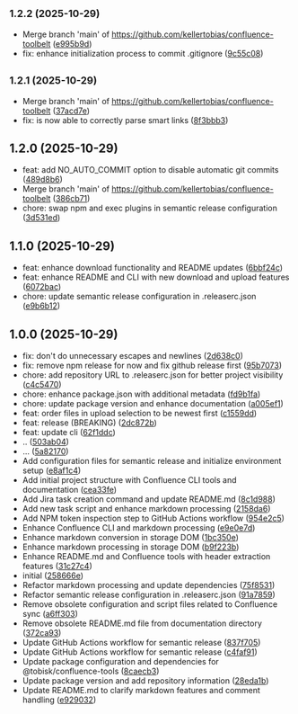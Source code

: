 ## <small>1.2.2 (2025-10-29)</small>

* Merge branch 'main' of https://github.com/kellertobias/confluence-toolbelt ([e995b9d](https://github.com/kellertobias/confluence-toolbelt/commit/e995b9d))
* fix: enhance initialization process to commit .gitignore ([9c55c08](https://github.com/kellertobias/confluence-toolbelt/commit/9c55c08))

## <small>1.2.1 (2025-10-29)</small>

* Merge branch 'main' of https://github.com/kellertobias/confluence-toolbelt ([37acd7e](https://github.com/kellertobias/confluence-toolbelt/commit/37acd7e))
* fix: is now able to correctly parse smart links ([8f3bbb3](https://github.com/kellertobias/confluence-toolbelt/commit/8f3bbb3))

## 1.2.0 (2025-10-29)

* feat: add NO_AUTO_COMMIT option to disable automatic git commits ([489d8b6](https://github.com/kellertobias/confluence-toolbelt/commit/489d8b6))
* Merge branch 'main' of https://github.com/kellertobias/confluence-toolbelt ([386cb71](https://github.com/kellertobias/confluence-toolbelt/commit/386cb71))
* chore: swap npm and exec plugins in semantic release configuration ([3d531ed](https://github.com/kellertobias/confluence-toolbelt/commit/3d531ed))

## 1.1.0 (2025-10-29)

* feat: enhance download functionality and README updates ([6bbf24c](https://github.com/kellertobias/confluence-toolbelt/commit/6bbf24c))
* feat: enhance README and CLI with new download and upload features ([6072bac](https://github.com/kellertobias/confluence-toolbelt/commit/6072bac))
* chore: update semantic release configuration in .releaserc.json ([e9b6b12](https://github.com/kellertobias/confluence-toolbelt/commit/e9b6b12))

## 1.0.0 (2025-10-29)

* fix: don't do unnecessary escapes and newlines ([2d638c0](https://github.com/kellertobias/confluence-toolbelt/commit/2d638c0))
* fix: remove npm release for now and fix github release first ([95b7073](https://github.com/kellertobias/confluence-toolbelt/commit/95b7073))
* chore: add repository URL to .releaserc.json for better project visibility ([c4c5470](https://github.com/kellertobias/confluence-toolbelt/commit/c4c5470))
* chore: enhance package.json with additional metadata ([fd9b1fa](https://github.com/kellertobias/confluence-toolbelt/commit/fd9b1fa))
* chore: update package version and enhance documentation ([a005ef1](https://github.com/kellertobias/confluence-toolbelt/commit/a005ef1))
* feat: order files in upload selection to be newest first ([c1559dd](https://github.com/kellertobias/confluence-toolbelt/commit/c1559dd))
* feat: release (BREAKING) ([2dc872b](https://github.com/kellertobias/confluence-toolbelt/commit/2dc872b))
* feat: update cli ([62f1ddc](https://github.com/kellertobias/confluence-toolbelt/commit/62f1ddc))
* .. ([503ab04](https://github.com/kellertobias/confluence-toolbelt/commit/503ab04))
* ... ([5a82170](https://github.com/kellertobias/confluence-toolbelt/commit/5a82170))
* Add configuration files for semantic release and initialize environment setup ([e8af1c4](https://github.com/kellertobias/confluence-toolbelt/commit/e8af1c4))
* Add initial project structure with Confluence CLI tools and documentation ([cea33fe](https://github.com/kellertobias/confluence-toolbelt/commit/cea33fe))
* Add Jira task creation command and update README.md ([8c1d988](https://github.com/kellertobias/confluence-toolbelt/commit/8c1d988))
* Add new task script and enhance markdown processing ([2158da6](https://github.com/kellertobias/confluence-toolbelt/commit/2158da6))
* Add NPM token inspection step to GitHub Actions workflow ([954e2c5](https://github.com/kellertobias/confluence-toolbelt/commit/954e2c5))
* Enhance Confluence CLI and markdown processing ([e9e0e7d](https://github.com/kellertobias/confluence-toolbelt/commit/e9e0e7d))
* Enhance markdown conversion in storage DOM ([1bc350e](https://github.com/kellertobias/confluence-toolbelt/commit/1bc350e))
* Enhance markdown processing in storage DOM ([b9f223b](https://github.com/kellertobias/confluence-toolbelt/commit/b9f223b))
* Enhance README.md and Confluence tools with header extraction features ([31c27c4](https://github.com/kellertobias/confluence-toolbelt/commit/31c27c4))
* initial ([258666e](https://github.com/kellertobias/confluence-toolbelt/commit/258666e))
* Refactor markdown processing and update dependencies ([75f8531](https://github.com/kellertobias/confluence-toolbelt/commit/75f8531))
* Refactor semantic release configuration in .releaserc.json ([91a7859](https://github.com/kellertobias/confluence-toolbelt/commit/91a7859))
* Remove obsolete configuration and script files related to Confluence sync ([a6ff303](https://github.com/kellertobias/confluence-toolbelt/commit/a6ff303))
* Remove obsolete README.md file from documentation directory ([372ca93](https://github.com/kellertobias/confluence-toolbelt/commit/372ca93))
* Update GitHub Actions workflow for semantic release ([837f705](https://github.com/kellertobias/confluence-toolbelt/commit/837f705))
* Update GitHub Actions workflow for semantic release ([c4faf91](https://github.com/kellertobias/confluence-toolbelt/commit/c4faf91))
* Update package configuration and dependencies for @tobisk/confluence-tools ([8caecb3](https://github.com/kellertobias/confluence-toolbelt/commit/8caecb3))
* Update package version and add repository information ([28eda1b](https://github.com/kellertobias/confluence-toolbelt/commit/28eda1b))
* Update README.md to clarify markdown features and comment handling ([e929032](https://github.com/kellertobias/confluence-toolbelt/commit/e929032))
